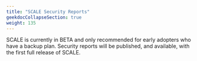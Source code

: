 ```yaml
---
title: "SCALE Security Reports"
geekdocCollapseSection: true
weight: 135
---
```


SCALE is currently in BETA and only recommended for early adopters who have a backup plan.
Security reports will be published, and available, with the first full release of SCALE.

